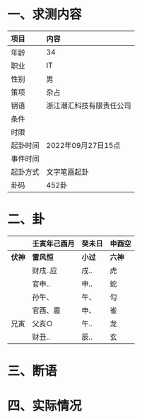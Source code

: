 # 一、求测内容
|项目|内容|
|:-|:-|
|年龄|34|
|职业|IT|
|性别|男|
|策项|杂占|
|钥语|浙江潮汇科技有限责任公司|
|条件||
|时限||
|起卦时间|2022年09月27日15点|
|事件时间||
|起卦方式|文字笔画起卦|
|卦码|452卦|

# 二、卦
||壬寅年己酉月|癸未日|申酉空|
|:-|:-|:-|:-|
|**伏神**|**雷风恒**|**小过**|**六神**|
||财戌..应|戌..|虎|
||官申..|申..|蛇|
||孙午、|午、|勾|
||官酉、震|申、|雀|
|兄寅|父亥○|午..|龙|
||财丑..|辰..|玄|


# 三、断语

# 四、实际情况